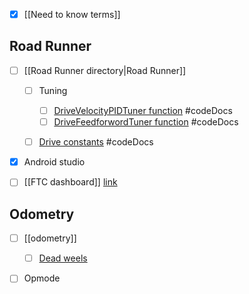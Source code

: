 - [x] [[Need to know terms]] 
## Road Runner
- [ ] [[Road  Runner directory|Road Runner]]
	- [ ] Tuning
		- [ ]  [DriveVelocityPIDTuner function](https://learnroadrunner.com/quickstart-overview.html#drivevelocitypidtuner) #codeDocs
		- [ ] [DriveFeedforwordTuner function](https://learnroadrunner.com/quickstart-overview.html#drivefeedforwardtuner) #codeDocs 
	- [ ] [Drive constants](https://learnroadrunner.com/drive-constants.html#drive-constants) #codeDocs 


- [x] Android studio


- [ ] [[FTC dashboard]] [link](https://github.com/acmerobotics/ftc-dashboard) 


## Odometry
- [ ] [[odometry]]
	- [ ] [Dead weels](https://gm0.org/en/latest/docs/common-mechanisms/dead-wheels.html) 

 - [ ] Opmode

